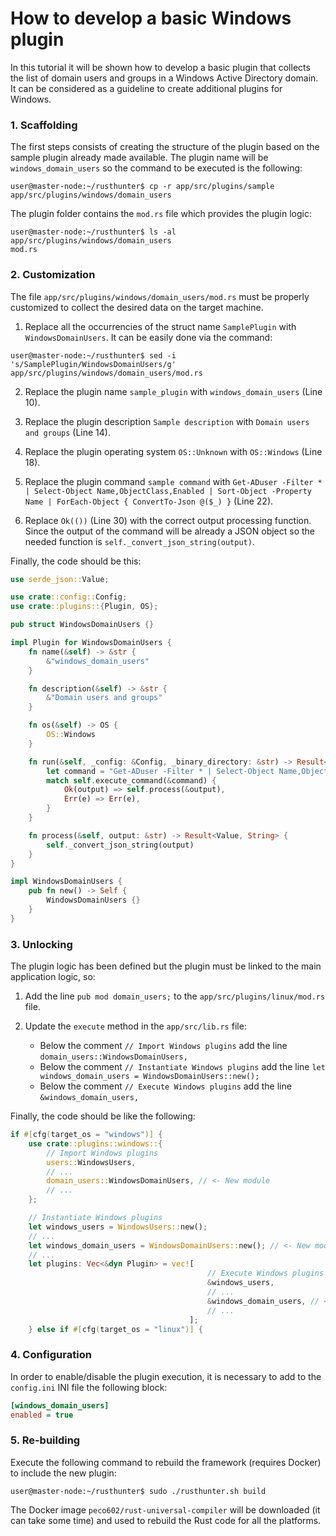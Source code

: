 # How to develop a basic Windows plugin

In this tutorial it will be shown how to develop a basic plugin that collects the list of domain users and groups in a Windows Active Directory domain. It can be considered as a guideline to create additional plugins for Windows.

### 1. Scaffolding

The first steps consists of creating the structure of the plugin based on the sample plugin already made available. The plugin name will be `windows_domain_users` so the command to be executed is the following:

```console
user@master-node:~/rusthunter$ cp -r app/src/plugins/sample app/src/plugins/windows/domain_users
```

The plugin folder contains the `mod.rs` file which provides the plugin logic:

```console
user@master-node:~/rusthunter$ ls -al app/src/plugins/windows/domain_users
mod.rs
```

### 2. Customization

The file `app/src/plugins/windows/domain_users/mod.rs` must be properly customized to collect the desired data on the target machine.

1. Replace all the occurrencies of the struct name `SamplePlugin` with `WindowsDomainUsers`. It can be easily done via the command:

```console
user@master-node:~/rusthunter$ sed -i 's/SamplePlugin/WindowsDomainUsers/g' app/src/plugins/windows/domain_users/mod.rs
```

2. Replace the plugin name `sample_plugin` with `windows_domain_users` (Line 10).

3. Replace the plugin description `Sample description` with `Domain users and groups` (Line 14).

4. Replace the plugin operating system `OS::Unknown` with `OS::Windows` (Line 18).

5. Replace the plugin command `sample command` with `Get-ADuser -Filter * | Select-Object Name,ObjectClass,Enabled | Sort-Object -Property Name | ForEach-Object { ConvertTo-Json @($_) }` (Line 22).

6. Replace `Ok(())` (Line 30) with the correct output processing function. Since the output of the command will be already a JSON object so the needed function is `self._convert_json_string(output)`.

Finally, the code should be this:

```rust
use serde_json::Value;

use crate::config::Config;
use crate::plugins::{Plugin, OS};

pub struct WindowsDomainUsers {}

impl Plugin for WindowsDomainUsers {
    fn name(&self) -> &str {
        &"windows_domain_users"
    }

    fn description(&self) -> &str {
        &"Domain users and groups"
    }

    fn os(&self) -> OS {
        OS::Windows
    }

    fn run(&self, _config: &Config, _binary_directory: &str) -> Result<Value, String> {
        let command = "Get-ADuser -Filter * | Select-Object Name,ObjectClass,Enabled | Sort-Object -Property Name | ForEach-Object { ConvertTo-Json @($_) }";
        match self.execute_command(&command) {
            Ok(output) => self.process(&output),
            Err(e) => Err(e),
        }
    }

    fn process(&self, output: &str) -> Result<Value, String> {
        self._convert_json_string(output)
    }
}

impl WindowsDomainUsers {
    pub fn new() -> Self {
        WindowsDomainUsers {}
    }
}
```

### 3. Unlocking

The plugin logic has been defined but the plugin must be linked to the main application logic, so:

1. Add the line `pub mod domain_users;` to the `app/src/plugins/linux/mod.rs` file.

2. Update the `execute` method in the `app/src/lib.rs` file:

    - Below the comment `// Import Windows plugins` add the line `domain_users::WindowsDomainUsers,`
    - Below the comment `// Instantiate Windows plugins` add the line `let windows_domain_users = WindowsDomainUsers::new();`
    - Below the comment `// Execute Windows plugins` add the line `&windows_domain_users,`

Finally, the code should be like the following:

```rust
if #[cfg(target_os = "windows")] {
    use crate::plugins::windows::{
        // Import Windows plugins
        users::WindowsUsers,
        // ...
        domain_users::WindowsDomainUsers, // <- New module
        // ...
    };

    // Instantiate Windows plugins
    let windows_users = WindowsUsers::new();
    // ...
    let windows_domain_users = WindowsDomainUsers::new(); // <- New module
    // ...
    let plugins: Vec<&dyn Plugin> = vec![
                                            // Execute Windows plugins
                                            &windows_users,
                                            // ...
                                            &windows_domain_users, // <- New module
                                            // ...
                                        ];
    } else if #[cfg(target_os = "linux")] {
```

### 4. Configuration

In order to enable/disable the plugin execution, it is necessary to add to the `config.ini` INI file the following block:

```ini
[windows_domain_users]
enabled = true
```

### 5. Re-building

Execute the following command to rebuild the framework (requires Docker) to include the new plugin:

```console
user@master-node:~/rusthunter$ sudo ./rusthunter.sh build
```

The Docker image `peco602/rust-universal-compiler` will be downloaded (it can take some time) and used to rebuild the Rust code for all the platforms.
